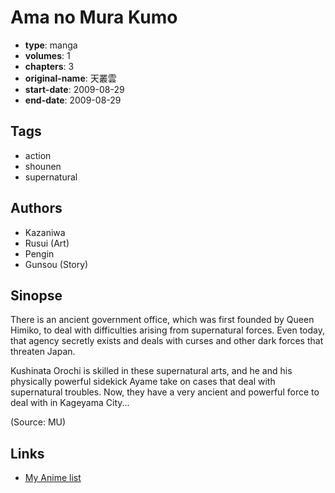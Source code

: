 # Ama no Mura Kumo

-   **type**: manga
-   **volumes**: 1
-   **chapters**: 3
-   **original-name**: 天叢雲
-   **start-date**: 2009-08-29
-   **end-date**: 2009-08-29

## Tags

-   action
-   shounen
-   supernatural

## Authors

-   Kazaniwa
-   Rusui (Art)
-   Pengin
-   Gunsou (Story)

## Sinopse

There is an ancient government office, which was first founded by Queen Himiko, to deal with difficulties arising from supernatural forces. Even today, that agency secretly exists and deals with curses and other dark forces that threaten Japan.

Kushinata Orochi is skilled in these supernatural arts, and he and his physically powerful sidekick Ayame take on cases that deal with supernatural troubles. Now, they have a very ancient and powerful force to deal with in Kageyama City...

(Source: MU)

## Links

-   [My Anime list](https://myanimelist.net/manga/34599/Ama_no_Mura_Kumo)
